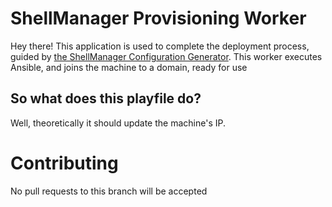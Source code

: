 # ShellManager Provisioning Worker

Hey there! This application is used to complete the deployment process, guided by [the ShellManager Configuration Generator](https://github.com/td512/shellmanager-confgen). This worker executes Ansible, and joins the machine to a domain, ready for use

## So what does this playfile do?

Well, theoretically it should update the machine's IP.

# Contributing
No pull requests to this branch will be accepted